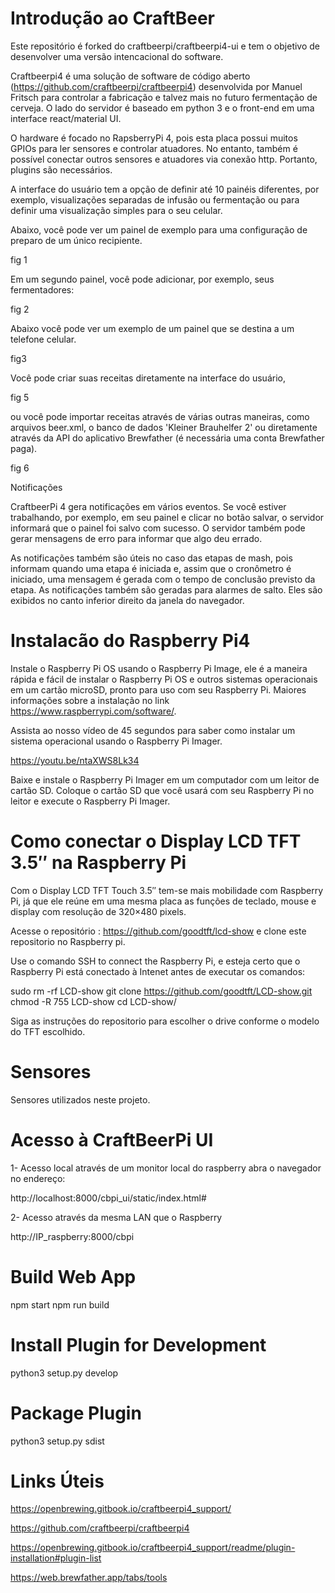 # Introdução ao CraftBeer

Este repositório é forked do craftbeerpi/craftbeerpi4-ui e tem o objetivo de desenvolver uma versão intencacional do software. 

Craftbeerpi4 é uma solução de software de código aberto (https://github.com/craftbeerpi/craftbeerpi4) desenvolvida por Manuel Fritsch para controlar a fabricação e talvez mais no futuro fermentação de cerveja. O lado do servidor é baseado em python 3 e o front-end em uma interface react/material UI. 

O hardware é focado no RapsberryPi 4, pois esta placa possui muitos GPIOs para ler sensores e controlar atuadores. No entanto, também é possível conectar outros sensores e atuadores via conexão http. Portanto, plugins são necessários.

A interface do usuário tem a opção de definir até 10 painéis diferentes, por exemplo, visualizações separadas de infusão ou fermentação ou para definir uma visualização simples para o seu celular.

Abaixo, você pode ver um painel de exemplo para uma configuração de preparo de um único recipiente.

fig 1

Em um segundo painel, você pode adicionar, por exemplo, seus fermentadores:

fig 2

Abaixo você pode ver um exemplo de um painel que se destina a um telefone celular.

fig3

Você pode criar suas receitas diretamente na interface do usuário,

fig 5

ou você pode importar receitas através de várias outras maneiras, como arquivos beer.xml, o banco de dados 'Kleiner Brauhelfer 2' ou diretamente através da API do aplicativo Brewfather (é necessária uma conta Brewfather paga).

fig 6

Notificações

CraftbeerPi 4 gera notificações em vários eventos. Se você estiver trabalhando, por exemplo, em seu painel e clicar no botão salvar, o servidor informará que o painel foi salvo com sucesso. O servidor também pode gerar mensagens de erro para informar que algo deu errado. 

As notificações também são úteis no caso das etapas de mash, pois informam quando uma etapa é iniciada e, assim que o cronômetro é iniciado, uma mensagem é gerada com o tempo de conclusão previsto da etapa. As notificações também são geradas para alarmes de salto. Eles são exibidos no canto inferior direito da janela do navegador.


# Instalacão do Raspberry Pi4

Instale o Raspberry Pi OS usando o Raspberry Pi Image, ele  é a maneira rápida e fácil de instalar o Raspberry Pi OS e outros sistemas operacionais em um cartão microSD, pronto para uso com seu Raspberry Pi. Maiores informações sobre a instalação no link https://www.raspberrypi.com/software/.

Assista ao nosso vídeo de 45 segundos para saber como instalar um sistema operacional usando o Raspberry Pi Imager.

https://youtu.be/ntaXWS8Lk34

Baixe e instale o Raspberry Pi Imager em um computador com um leitor de cartão SD. Coloque o cartão SD que você usará com seu Raspberry Pi no leitor e execute o Raspberry Pi Imager.

# Como conectar o Display LCD TFT 3.5″ na Raspberry Pi

Com o Display LCD TFT Touch 3.5″ tem-se mais mobilidade com Raspberry Pi, já que ele reúne em uma mesma placa as funções de teclado, mouse e display com resolução de 320×480 pixels. 

Acesse o repositório : https://github.com/goodtft/lcd-show   e  clone este repositorio no Raspberry pi. 

Use o comando SSH to connect the Raspberry Pi, e esteja certo que o Raspberry Pi está conectado à Intenet antes de executar os comandos:

sudo rm -rf LCD-show
git clone https://github.com/goodtft/LCD-show.git
chmod -R 755 LCD-show
cd LCD-show/

Siga as instruções do repositorio para escolher o drive conforme o modelo do TFT escolhido.

# Sensores

Sensores utilizados neste projeto.

# Acesso à CraftBeerPi UI 

1- Acesso local através de um monitor local do raspberry abra o navegador no endereço:

http://localhost:8000/cbpi_ui/static/index.html#

2- Acesso através da mesma LAN que o Raspberry

http://IP_raspberry:8000/cbpi



# Build Web App

npm start 
npm run build

# Install Plugin for Development

python3 setup.py develop

# Package Plugin 

python3 setup.py sdist


# Links Úteis

https://openbrewing.gitbook.io/craftbeerpi4_support/

https://github.com/craftbeerpi/craftbeerpi4

https://openbrewing.gitbook.io/craftbeerpi4_support/readme/plugin-installation#plugin-list 

https://web.brewfather.app/tabs/tools


